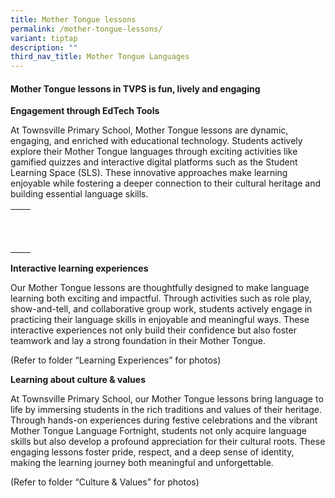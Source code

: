 ```yaml
---
title: Mother Tongue lessons
permalink: /mother-tongue-lessons/
variant: tiptap
description: ""
third_nav_title: Mother Tongue Languages
---
```

<h4><strong>Mother Tongue lessons in TVPS is fun, lively and engaging</strong></h4>
<p><strong>Engagement through EdTech Tools</strong>
</p>
<p>At Townsville Primary School, Mother Tongue lessons are dynamic, engaging,
and enriched with educational technology. Students actively explore their
Mother Tongue languages through exciting activities like gamified quizzes
and interactive digital platforms such as the Student Learning Space (SLS).
These innovative approaches make learning enjoyable while fostering a deeper
connection to their cultural heritage and building essential language skills.</p>
<table style="minWidth: 50px">
<colgroup>
<col>
<col>
</colgroup>
<tbody>
<tr>
<th rowspan="1" colspan="1">
<p></p>
</th>
<th rowspan="1" colspan="1">
<p></p>
</th>
</tr>
<tr>
<td rowspan="1" colspan="1">
<p></p>
</td>
<td rowspan="1" colspan="1">
<p></p>
</td>
</tr>
<tr>
<td rowspan="1" colspan="1">
<p></p>
</td>
<td rowspan="1" colspan="1">
<p></p>
</td>
</tr>
</tbody>
</table>
<p><strong>Interactive learning experiences</strong>
</p>
<p>Our Mother Tongue lessons are thoughtfully designed to make language learning
both exciting and impactful. Through activities such as role play, show-and-tell,
and collaborative group work, students actively engage in practicing their
language skills in enjoyable and meaningful ways. These interactive experiences
not only build their confidence but also foster teamwork and lay a strong
foundation in their Mother Tongue.</p>
<p>(Refer to folder “Learning Experiences” for photos)</p>
<p><strong>Learning about culture &amp; values</strong>
</p>
<p>At Townsville Primary School, our Mother Tongue lessons bring language
to life by immersing students in the rich traditions and values of their
heritage. Through hands-on experiences during festive celebrations and
the vibrant Mother Tongue Language Fortnight, students not only acquire
language skills but also develop a profound appreciation for their cultural
roots. These engaging lessons foster pride, respect, and a deep sense of
identity, making the learning journey both meaningful and unforgettable.</p>
<p>(Refer to folder “Culture &amp; Values” for photos)</p>